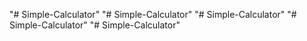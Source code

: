 
"# Simple-Calculator" 
"# Simple-Calculator" 
"# Simple-Calculator" 
"# Simple-Calculator" 
"# Simple-Calculator" 
